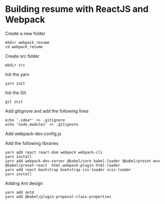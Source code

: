 # Building resume with ReactJS and Webpack

Create a new folder

    mkdir webpack_resume 
    cd webpack_resume

Create src folder 
    
    mkdir src    
    
Init the yarn
    
    yarn init
    
Init the Git

    git init

Add gitignore and add the following lines

    echo '.idea*' >> .gitignore
    echo 'node_modules' >> .gitignore

Add webpack-dev.config.js

Add the following libraries

    yarn add react react-dom webpack webpack-cli
    yarn install
    yarn add webpack-dev-server @babel/core babel-loader @babel/preset-env @babel/preset-react  html-webpack-plugin html-loader
    yarn add react-bootstrap bootstrap css-loader scss-loader
    yarn install
    
    
Adding Ant design

    yarn add antd
    yarn add @babel/plugin-proposal-class-properties
    
